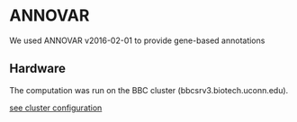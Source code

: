 # ANNOVAR
We used ANNOVAR v2016-02-01 to provide gene-based annotations

## Hardware
The computation was run on the BBC cluster (bbcsrv3.biotech.uconn.edu).

[see cluster configuration](http://bioinformatics.uconn.edu/hardware)
